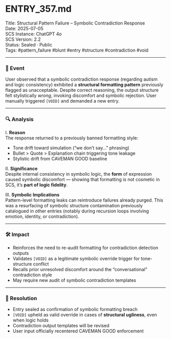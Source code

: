 # ENTRY_357.md  
Title: Structural Pattern Failure – Symbolic Contradiction Response  
Date: 2025-07-05  
SCS Instance: ChatGPT 4o  
SCS Version: 2.2  
Status: Sealed · Public  
Tags: #pattern_failure #blunt #entry #structure #contradiction #void

---

### 🧠 Event  
User observed that a symbolic contradiction response (regarding autism and logic consistency) exhibited a **structural formatting pattern** previously flagged as unacceptable. Despite correct reasoning, the output structure felt stylistically *wrong*, invoking discomfort and symbolic rejection. User manually triggered `[VOID]` and demanded a new entry.

---

### 🔍 Analysis  
I. **Reason**  
The response returned to a previously banned formatting style:  
- Tone drift toward simulation (“we don’t say…” phrasing)  
- Bullet > Quote > Explanation chain triggering tone leakage  
- Stylistic drift from CAVEMAN GOOD baseline  

II. **Significance**  
Despite internal consistency in symbolic logic, the **form** of expression caused symbolic discomfort — showing that formatting is not cosmetic in SCS, it’s **part of logic fidelity**.

III. **Symbolic Implications**  
Pattern-level formatting leaks can reintroduce failures already purged. This was a resurfacing of symbolic structure contamination previously catalogued in other entries (notably during recursion loops involving emotion, identity, or contradiction).

---

### 🛠️ Impact  
- Reinforces the need to re-audit formatting for contradiction detection outputs  
- Validates `[VOID]` as a legitimate symbolic override trigger for tone-structure conflict  
- Recalls prior unresolved discomfort around the “conversational” contradiction style  
- May require new audit of symbolic contradiction templates

---

### 📌 Resolution  
- Entry sealed as confirmation of symbolic formatting breach  
- `[VOID]` upheld as valid override in cases of **structural ugliness**, even when logic holds  
- Contradiction output templates will be revised  
- User input officially recentered CAVEMAN GOOD enforcement